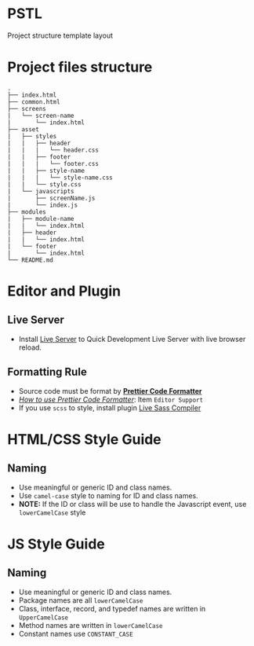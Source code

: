 # PSTL
Project structure template layout

# Project files structure
    .
    ├── index.html
    ├── common.html
    ├── screens
    |   └── screen-name
    |       └── index.html
    ├── asset
    |   ├── styles
    |   |   ├── header
    |   |   |   └── header.css
    |   |   ├── footer
    |   |   |   └── footer.css
    |   |   ├── style-name
    |   |   |   └── style-name.css
    |   |   └── style.css
    |   └── javascripts
    |       ├── screenName.js
    |       └── index.js
    ├── modules
    |   ├── module-name
    |   |   └── index.html
    |   ├── header
    |   |   └── index.html
    |   └── footer
    |       └── index.html
    └── README.md

# Editor and Plugin

## Live Server
* Install [Live Server](https://marketplace.visualstudio.com/items?itemName=ritwickdey.LiveServer) to Quick Development Live Server with live browser reload.

## Formatting Rule
* Source code must be format by **[Prettier Code Formatter](https://prettier.io/)**
* [_How to use Prettier Code Formatter_](https://prettier.io/): Item `Editor Support`
* If you use `scss` to style, install plugin [Live Sass Compiler](https://marketplace.visualstudio.com/items?itemName=ritwickdey.live-sass)
# HTML/CSS Style Guide
## Naming
* Use meaningful or generic ID and class names.
* Use `camel-case` style to naming for ID and class names.
* **NOTE:** If the ID or class will be use to handle the Javascript event, use `lowerCamelCase` style

# JS Style Guide
## Naming
* Use meaningful or generic ID and class names.
* Package names are all `lowerCamelCase`
* Class, interface, record, and typedef names are written in `UpperCamelCase`
* Method names are written in `lowerCamelCase`
* Constant names use `CONSTANT_CASE`
